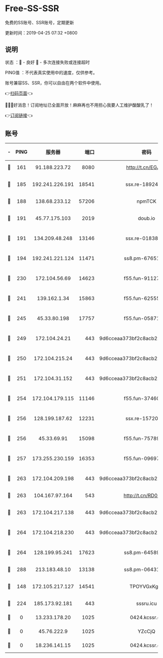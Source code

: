 # Free-SS-SSR

免费的SS账号、SSR账号，定期更新

更新时间：2019-04-25 07:32 +0800

## 说明

状态     ：🙂 - 良好 🙁 - 多次连接失败或连接超时

PING值   ：不代表真实使用中的速度，仅供参考。

账号兼容SS、SSR，你可以自由在两个软件中使用。

👉[扫码页面](https://liesauer.github.io/Free-SS-SSR/)👈

🎉🎉🎉好消息！订阅地址已全面开放！麻麻再也不用担心我要人工维护酸酸乳了！

👉[订阅链接](https://www.liesauer.net/yogurt/subscribe?ACCESS_TOKEN=DAYxR3mMaZAsaqUb)👈

## 账号

|-|PING|服务器|端口|密码|加密方式|区域|
|:----:|:----:|:-----:|-----:|:----:|:----:|:----:|
|🙂|161|91.188.223.72|8080|http://t.cn/EGJIyrl|rc4-md5|RU|
|🙂|185|192.241.226.191|18541|ssx.re-18924013|aes-256-cfb|US|
|🙂|188|138.68.233.12|57206|npmTCK|rc4-md5|US|
|🙂|191|45.77.175.103|2019|doub.io|aes-128-ctr|SG|
|🙂|191|134.209.48.248|13146|ssx.re-01838958|aes-256-cfb|US|
|🙂|194|192.241.221.124|11471|ss8.pm-67651199|aes-256-cfb|US|
|🙂|230|172.104.56.69|14623|f55.fun-91127667|aes-256-cfb|SG|
|🙂|241|139.162.1.34|15863|f55.fun-62555825|aes-256-cfb|SG|
|🙂|245|45.33.80.198|17757|f55.fun-05871569|aes-256-cfb|US|
|🙂|249|172.104.24.21|443|9d6cceaa373bf2c8acb22e60b6a58be6|aes-256-cfb|US|
|🙂|250|172.104.215.24|443|9d6cceaa373bf2c8acb22e60b6a58be6|aes-256-cfb|US|
|🙂|251|172.104.31.152|443|9d6cceaa373bf2c8acb22e60b6a58be6|aes-256-cfb|US|
|🙂|254|172.104.179.115|11146|f55.fun-37460123|aes-256-cfb|SG|
|🙂|256|128.199.187.62|12231|ssx.re-15720374|aes-256-cfb|SG|
|🙂|256|45.33.69.91|15098|f55.fun-75789534|aes-256-cfb|US|
|🙂|257|173.255.230.159|16353|f55.fun-09697422|aes-256-cfb|US|
|🙂|263|172.104.209.198|443|9d6cceaa373bf2c8acb22e60b6a58be6|aes-256-cfb|US|
|🙂|263|104.167.97.164|543|http://t.cn/RD0D7sx|rc4-md5|CA|
|🙂|263|172.104.217.138|443|9d6cceaa373bf2c8acb22e60b6a58be6|aes-256-cfb|US|
|🙂|264|172.104.218.230|443|9d6cceaa373bf2c8acb22e60b6a58be6|aes-256-cfb|US|
|🙂|264|128.199.95.241|17623|ss8.pm-64589888|aes-256-cfb|SG|
|🙂|288|213.183.48.10|13138|ss8.pm-06431567|rc4-md5|RU|
|🙂|148|172.105.217.127|14541|TPOYVGxKglpi|aes-256-cfb|JP|
|🙂|224|185.173.92.181|443|sssru.icu|rc4-md5|RU|
|🙁|0|13.233.178.20|1025|0424.kcssr.cc|rc4-md5|IN|
|🙁|0|45.76.222.9|1025|YZcCjQ|rc4-md5|JP|
|🙁|0|18.236.141.15|1025|0424.kcssr.cc|rc4-md5|US|
